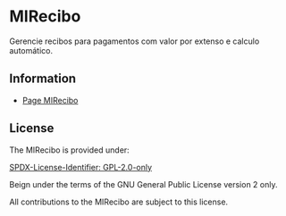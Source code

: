 # MIRecibo

Gerencie recibos para pagamentos com valor por extenso e calculo automático.

## Information

- [Page MIRecibo](https://www.mestredainfo.com.br/p/mirecibo.html)

## License

The MIRecibo is provided under:

[SPDX-License-Identifier: GPL-2.0-only](https://spdx.org/licenses/GPL-2.0-only.html)

Beign under the terms of the GNU General Public License version 2 only.

All contributions to the MIRecibo are subject to this license.
